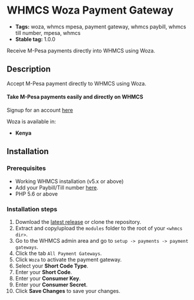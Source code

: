 # WHMCS Woza Payment Gateway

 - **Tags:** woza, whmcs mpesa, payment gateway, whmcs paybill, whmcs till number, mpesa, whmcs
 - **Stable tag:** 1.0.0

Receive M-Pesa payments directly into WHMCS using Woza.

## Description

Accept M-Pesa payment directly to WHMCS using Woza.

#### Take M-Pesa payments easily and directly on WHMCS

Signup for an account [here](https://my.jisort.com/signUp)

Woza is available in:

* __Kenya__

## Installation

### Prerequisites

* Working WHMCS installation (v5.x or above)
* Add your Paybill/Till number [here](https://my.jisort.com/mpay/addPaybill/).
* PHP 5.6 or above

### Installation steps

1. Download the [latest release](https://github.com/Jisort/whmcs-mpesa/archive/master.zip) or clone the repository.
2. Extract and copy/upload the `modules` folder to the root of your `<whmcs dir>`.
3. Go to the WHMCS admin area and go to `setup -> payments -> payment gateways`.
4. Click the tab `All Payment Gateways`.
5. Click `Woza` to activate the payment gateway.
6. Select your __Short Code Type__.
7. Enter your __Short Code__.
8. Enter your __Consumer Key__.
9. Enter your __Consumer Secret__.
10. Click __Save Changes__ to save your changes.

